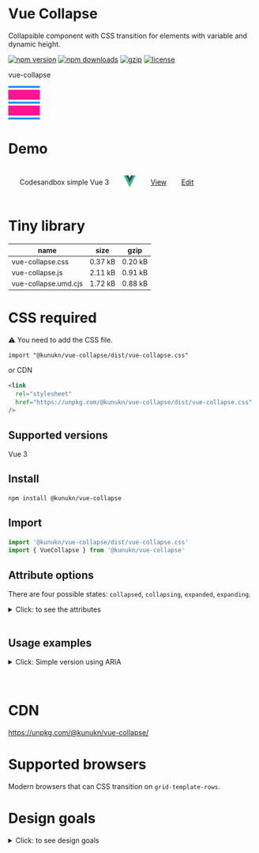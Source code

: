 # Vue Collapse

Collapsible component with CSS transition for elements with variable and dynamic height.

[![npm version](https://img.shields.io/npm/v/@kunukn/vue-collapse.svg?style=flat-square)](https://www.npmjs.com/package/@kunukn/vue-collapse)
[![npm downloads](https://img.shields.io/npm/dm/@kunukn/vue-collapse.svg?style=flat-square)](https://www.npmjs.com/package/@kunukn/vue-collapse)
[![gzip](https://img.shields.io/bundlephobia/minzip/@kunukn/vue-collapse.svg)](https://bundlephobia.com/result?p=@kunukn/vue-collapse)
[![license](https://img.shields.io/github/license/kunukn/vue-collapse.svg)](https://github.com/kunukn/vue-collapse/blob/master/LICENSE)

vue-collapse

![logo](logo/collapsible.svg 'logo')

# Demo

<table style="border-spacing: 16px;border-collapse: separate;">

<tr>
<td>Codesandbox simple Vue 3</td>
<td><img width="24" height="24" src="ui-library-logo/Vue-logo.svg"/></td>
<td><a href="https://s128s4.csb.app" target="_blank">View</a></td>
<td><a href="https://codesandbox.io/s/kunukn-vue-collapse-s128s4" target="_blank" >Edit</a></td>
</tr>

</table>

# Tiny library

| name                 | size    | gzip    |
| -------------------- | ------- | ------- |
| vue-collapse.css     | 0.37 kB | 0.20 kB |
| vue-collapse.js      | 2.11 kB | 0.91 kB |
| vue-collapse.umd.cjs | 1.72 kB | 0.88 kB |

# CSS required

:warning: ️You need to add the CSS file.

```vue
import "@kunukn/vue-collapse/dist/vue-collapse.css"
```

or CDN

```html
<link
  rel="stylesheet"
  href="https://unpkg.com/@kunukn/vue-collapse/dist/vue-collapse.css"
/>
```

## Supported versions

Vue 3

## Install

```bash
npm install @kunukn/vue-collapse
```

## Import

```js
import '@kunukn/vue-collapse/dist/vue-collapse.css'
import { VueCollapse } from '@kunukn/vue-collapse'
```

## Attribute options

There are four possible states: `collapsed`, `collapsing`, `expanded`, `expanding`.

<details>
  <summary>Click: to see the attributes</summary>

| Attribute     | Type     | Default | About                                            |
| ------------- | -------- | ------- | ------------------------------------------------ |
| :when         | boolean  | falsy   | should component collapse?                       |
| :transition   | string   | falsy   | apply custom CSS transition                      |
| :as           | string   | div     | element type to render                           |
| @collapse()   | function |         | event emitted with component in this state       |
| @collapsing() | function |         | event emitted with component in this state       |
| @expanded()   | function |         | event emitted with component in this state       |
| @expanding()  | function |         | event emitted with component in this state       |
| @event(state) | function |         | event emitted with one of the 4 states           |
| @init(state)  | function |         | component mount event emitted with current state |

</details>

<br>

## Usage examples

<details>
  <summary>Click: Simple version using ARIA</summary>

```vue
<template>
  <div class="app">
    <button
      @click="isCollapsed = !isCollapsed"
      :aria-expanded="!isCollapsed"
      aria-controls="lorem-ipsum-description"
    >
      {{ display }}
    </button>

    <Collapse
      id="lorem-ipsum-description"
      :when="isCollapsed"
      @event="onEvent"
      v-slot="{ state }"
    >
      <p class="long-text">
        I know the state: {{ state }}. Lorem Ipsum is simply dummy text of the
        printing and typesetting industry.
      </p>
    </Collapse>
  </div>
</template>

<script setup>
import { VueCollapse as Collapse } from '@kunukn/vue-collapse'
import { ref } from 'vue'

const isCollapsed = ref(false)
const display = ref('')

const onEvent = (state) => {
  display.value = 'event ' + state
}
</script>

<style>
/* Custom easing */
.vue-collapse[data-vue-collapse-transition] {
  transition: grid-template-rows 250ms cubic-bezier(0.4, 0, 0.2, 1);
}
</style>
```

</details>
<br>
<br>

# CDN

https://unpkg.com/@kunukn/vue-collapse/

# Supported browsers

Modern browsers that can CSS transition on `grid-template-rows`.

# Design goals

<details>
  <summary>Click: to see design goals</summary>

- Minimal in file size
- Let the browser handle the animation using CSS transition
- Minimalistic API
- Flexible - provide your own markup, styling and easing
- Interruptible - can be reversed during movement
- Inert - when collapsed you should tab over the collapsed component
- Availability - from CDN or npm install
- Collapsible on height only

</details>
